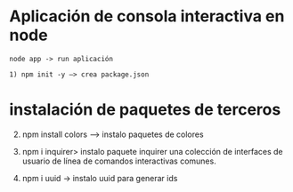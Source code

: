 # Aplicación de consola interactiva en node 

`node app -> run aplicación `


`1) npm init -y —> crea package.json`

# instalación de paquetes de terceros 

2) npm install colors —> instalo paquetes de colores

3) npm i inquirer> instalo paquete inquirer una colección de interfaces de usuario de línea de comandos interactivas comunes. 

4) npm i uuid -> instalo uuid para generar ids

